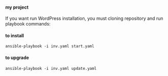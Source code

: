 #### my project

If you want run WordPress installation, you must cloning repository and run playbook commands:

#### to install
`````
ansible-playbook -i inv.yaml start.yaml
`````

#### to upgrade
`````
ansible-playbook -i inv.yaml update.yaml
